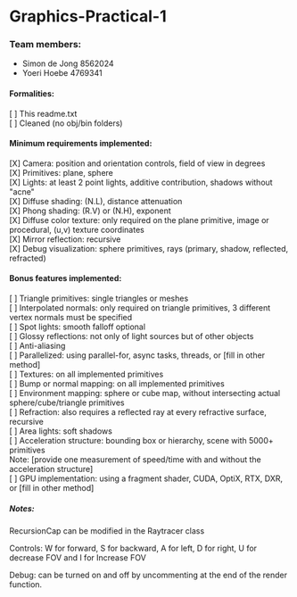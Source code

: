 # Graphics-Practical-1

### Team members:  
- Simon de Jong 8562024  
- Yoeri Hoebe 4769341  

#### Formalities:  
[ ] This readme.txt  
[ ] Cleaned (no obj/bin folders)  

#### Minimum requirements implemented:  
[X] Camera: position and orientation controls, field of view in degrees  
[X] Primitives: plane, sphere  
[X] Lights: at least 2 point lights, additive contribution, shadows without "acne"  
[X] Diffuse shading: (N.L), distance attenuation  
[X] Phong shading: (R.V) or (N.H), exponent  
[X] Diffuse color texture: only required on the plane primitive, image or procedural, (u,v) texture coordinates  
[X] Mirror reflection: recursive  
[X] Debug visualization: sphere primitives, rays (primary, shadow, reflected, refracted)  

#### Bonus features implemented:  
[ ] Triangle primitives: single triangles or meshes  
[ ] Interpolated normals: only required on triangle primitives, 3 different vertex normals must be specified  
[ ] Spot lights: smooth falloff optional  
[ ] Glossy reflections: not only of light sources but of other objects  
[ ] Anti-aliasing  
[ ] Parallelized: using parallel-for, async tasks, threads, or [fill in other method]  
[ ] Textures: on all implemented primitives  
[ ] Bump or normal mapping: on all implemented primitives  
[ ] Environment mapping: sphere or cube map, without intersecting actual sphere/cube/triangle primitives  
[ ] Refraction: also requires a reflected ray at every refractive surface, recursive  
[ ] Area lights: soft shadows  
[ ] Acceleration structure: bounding box or hierarchy, scene with 5000+ primitives  
Note: [provide one measurement of speed/time with and without the acceleration structure]  
[ ] GPU implementation: using a fragment shader, CUDA, OptiX, RTX, DXR, or [fill in other method]  

##### Notes:  
RecursionCap can be modified in the Raytracer class 

Controls: W for forward, S for backward, A for left, D for right, U for decrease FOV and I for Increase FOV

Debug: can be turned on and off by uncommenting at the end of the render function.

